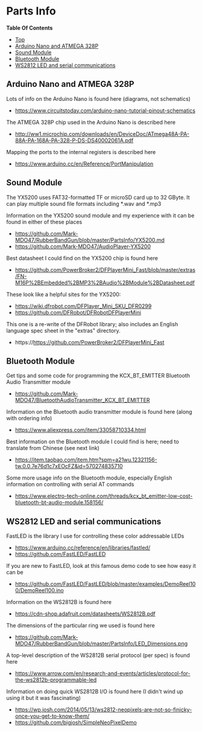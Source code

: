 # Parts Info

**Table Of Contents**
* [Top](#parts-info "Top")
* [Arduino Nano and ATMEGA 328P](#arduino-nano-and-atmega-328p "Arduino Nano and ATMEGA 328P")
* [Sound Module](#sound-module "Sound Module")
* [Bluetooth Module](#bluetooth-module "Bluetooth Module")
* [WS2812 LED and serial communications](#ws2812-led-and-serial-communications "WS2812 LED and serial communications")

## Arduino Nano and ATMEGA 328P
Lots of info on the Arduino Nano is found here (diagrams, not schematics)
* https://www.circuitstoday.com/arduino-nano-tutorial-pinout-schematics

The ATMEGA 328P chip used in the Arduino Nano is described here
* http://ww1.microchip.com/downloads/en/DeviceDoc/ATmega48A-PA-88A-PA-168A-PA-328-P-DS-DS40002061A.pdf

Mapping the ports to the internal registers is described here
* https://www.arduino.cc/en/Reference/PortManipulation

## Sound Module
The YX5200 uses FAT32-formatted TF or microSD card up to 32 GByte. It can play multiple sound file formats including *.wav and *.mp3

Information on the YX5200 sound module and my experience with it can be found in either of these places
* https://github.com/Mark-MDO47/RubberBandGun/blob/master/PartsInfo/YX5200.md
* https://github.com/Mark-MDO47/AudioPlayer-YX5200

Best datasheet I could find on the YX5200 chip is found here
* https://github.com/PowerBroker2/DFPlayerMini_Fast/blob/master/extras/FN-M16P%2BEmbedded%2BMP3%2BAudio%2BModule%2BDatasheet.pdf

These look like a helpful sites for the YX5200:
* https://wiki.dfrobot.com/DFPlayer_Mini_SKU_DFR0299
* https://github.com/DFRobot/DFRobotDFPlayerMini

This one is a re-write of the DFRobot library; also includes an English language spec sheet in the "extras" directory.
* https://https://github.com/PowerBroker2/DFPlayerMini_Fast

## Bluetooth Module
Get tips and some code for programming the KCX_BT_EMITTER Bluetooth Audio Transmitter module
* https://github.com/Mark-MDO47/BluetoothAudioTransmitter_KCX_BT_EMITTER

Information on the Bluetooth audio transmitter module is found here (along with ordering info)
* https://www.aliexpress.com/item/33058710334.html

Best information on the Bluetooth module I could find is here; need to translate from Chinese (see next link)
* https://item.taobao.com/item.htm?spm=a21wu.12321156-tw.0.0.7e76d1c7xEOcFZ&id=570274835710

Some more usage info on the Bluetooth module, especially English information on controlling with serial AT commands
* https://www.electro-tech-online.com/threads/kcx_bt_emitter-low-cost-bluetooth-bt-audio-module.158156/

## WS2812 LED and serial communications
FastLED is the library I use for controlling these color addressable LEDs
* https://www.arduino.cc/reference/en/libraries/fastled/
* https://github.com/FastLED/FastLED

If you are new to FastLED, look at this famous demo code to see how easy it can be
* https://github.com/FastLED/FastLED/blob/master/examples/DemoReel100/DemoReel100.ino

Information on the WS2812B is found here
* https://cdn-shop.adafruit.com/datasheets/WS2812B.pdf

The dimensions of the particular ring we used is found here
* https://github.com/Mark-MDO47/RubberBandGun/blob/master/PartsInfo/LED_Dimensions.png

A top-level description of the WS2812B serial protocol (per spec) is found here
* https://www.arrow.com/en/research-and-events/articles/protocol-for-the-ws2812b-programmable-led

Information on doing quick WS2812B I/O is found here (I didn't wind up using it but it was fascinating)
* https://wp.josh.com/2014/05/13/ws2812-neopixels-are-not-so-finicky-once-you-get-to-know-them/
* https://github.com/bigjosh/SimpleNeoPixelDemo
